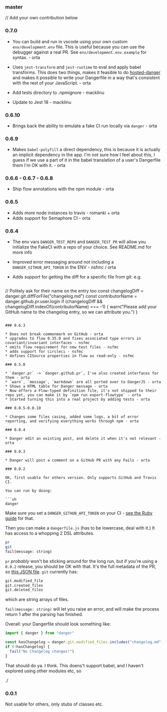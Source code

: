 ### master

//  Add your own contribution below

### 0.7.0


* You can build and run in vscode using your own custom `env/development.env` file. This is useful because you can use the debugger against a real PR. See `env/development.env.example` for syntax.  - orta

* Uses `jest-transform` and `jest-runtime` to eval and apply babel transforms.
  This does two things, makes it feasible to do [hosted-danger](https://github.com/danger/peril) and 
  makes it possible to write your Dangerfile in a way that's consistent with the rest of your JavaScript. - orta
* Add tests directory to .npmignore - macklinu
* Update to Jest 18 - macklinu


### 0.6.10

* Brings back the ability to emulate a fake CI run locally via `danger` - orta

### 0.6.9

* Makes `babel-polyfill` a direct dependency, this is because it is actually an implicit dependency in the app. I'm not sure how I feel about this, I guess if we use a part of it in the babel translation of a user's Dangerfile them I'm OK with it. - orta 

### 0.6.6 - 0.6.7 - 0.6.8

* Ship flow annotations with the npm module - orta

### 0.6.5

* Adds more node instances to travis - romanki + orta
* Adds support for Semaphore CI - orta

### 0.6.4

* The env vars `DANGER_TEST_REPO` and `DANGER_TEST_PR` will allow you initialize the FakeCI with a repo of your choice. See README.md for more info
* Improved error messaging around not including a `DANGER_GITHUB_API_TOKEN` in the ENV - nsfmc / orta
* Adds support for getting the diff for a specific file from git: e.g. 

  ```js
// Politely ask for their name on the entry too
const changelogDiff = danger.git.diffForFile("changelog.md")
const contributorName = danger.github.pr.user.login
if (changelogDiff && changelogDiff.indexOf(contributorName) === -1) {
  warn("Please add your GitHub name to the changelog entry, so we can attribute you.")
}
  ```

### 0.6.3

* Does not break commonmark on GitHub - orta
* upgrades to flow 0.35.0 and fixes associated type errors in covariant/invariant interfaces - nsfmc 
* omits flow requirement for new test files - nsfmc
* adds support for circleci - nsfmc
* defines CISource properties in flow as read-only - nsfmc

### 0.5.0

* `danger.pr` -> `danger.github.pr`, I've also created interfaces for them - orta
* `warn`, `message`, `markdown` are all ported over to DangerJS - orta
* Shows a HTML table for Danger message - orta
* Now offers a Flow-typed definition file, it's not shipped to their repo yet, you can make it by `npm run export-flowtype` - orta
* Started turning this into a real project by adding tests - orta

### 0.0.5-0.0.10

* Changes some files casing, added some logs, a bit of error reporting, and verifying everything works through npm - orta

### 0.0.4

* Danger edit an existing post, and delete it when it's not relevant - orta

### 0.0.3

* Danger will post a comment on a GitHub PR with any Fails - orta

### 0.0.2

OK, first usable for others version. Only supports GitHub and Travis CI.

You can run by doing:

```sh
danger
```

Make sure you set a `DANGER_GITHUB_API_TOKEN` on your CI - [see the Ruby guide](http://danger.systems/guides/getting_started.html#setting-up-danger-to-run-on-your-ci) for that.

Then you can make a `dangerfile.js` (has to be lowercase, deal with it.) It has access to a whopping 2 DSL attributes.

```sh
pr
git
fail(message: string)
```

`pr` _probably_ won't be sticking around for the long run, but if you're using a `0.0.2` release, you should be OK with that. It's the full metadata of the PR, so [this JSON file](https://raw.githubusercontent.com/danger/danger/master/spec/fixtures/github_api/pr_response.json).
`git` currently has:

```sh
git.modified_file
git.created_files
git.deleted_files
```

which are string arrays of files.

`fail(message: string)` will let you raise an error, and will make the process return 1 after the parsing has finished.

Overall: your Dangerfile should look something like:

```js
import { danger } from "danger"

const hasChangelog = danger.git.modified_files.includes("changelog.md")
if (!hasChangelog) {
  fail("No Changelog changes!")
}
```

That should do ya. I think. This doens't support babel, and I haven't explored using other modules etc, so

./

### 0.0.1

Not usable for others, only stubs of classes etc.
